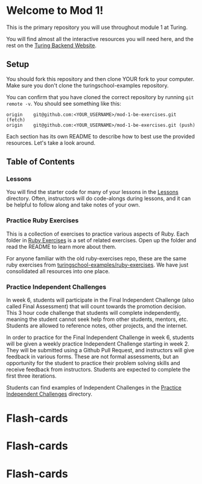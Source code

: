 # Welcome to Mod 1!

This is the primary repository you will use throughout module 1 at Turing.

You will find almost all the interactive resources you will need here, and the rest on the [Turing Backend Website](https://backend.turing.edu/module1/).

## Setup
You should fork this repository and then clone YOUR fork to your computer. Make sure you don't clone the turingschool-examples repository.

You can confirm that you have cloned the correct repository by running `git remote -v`. You should see something like this:

  ```
  origin	git@github.com:<YOUR_USERNAME>/mod-1-be-exercises.git (fetch)
  origin	git@github.com:<YOUR_USERNAME>/mod-1-be-exercises.git (push)
  ```

Each section has its own README to describe how to best use the provided resources. Let's take a look around.

## Table of Contents

### Lessons

You will find the starter code for many of your lessons in the [Lessons](./lessons) directory. Often, instructors will do code-alongs during lessons, and it can be helpful to follow along and take notes of your own.

### Practice Ruby Exercises

This is a collection of exercises to practice various aspects of Ruby. Each folder in [Ruby Exercises](./ruby_exercises) is a set of related exercises. Open up the folder and read the README to learn more about them.

For anyone familiar with the old ruby-exercises repo, these are the same ruby exercises from  [turingschool-examples/ruby-exercises](https://github.com/turingschool-examples/ruby-exercises). We have just consolidated all resources into one place.

### Practice Independent Challenges

In week 6, students will participate in the Final Independent Challenge (also called Final Assessment) that will count towards the promotion decision. This 3 hour code challenge that students will complete independently, meaning the student cannot seek help from other students, mentors, etc. Students are allowed to reference notes, other projects, and the internet.

In order to practice for the Final Independent Challenge in week 6, students will be given a weekly practice Independent Challenge starting in week 2. They will be submitted using a Github Pull Request, and instructors will give feedback in various forms. These are not formal assessments, but an opportunity for the student to practice their problem solving skills and receive feedback from instructors. Students are expected to complete the first three iterations.

Students can find examples of Independent Challenges in the [Practice Independent Challenges](./practice_independent_challenges) directory.
# Flash-cards
# Flash-cards
# Flash-cards
